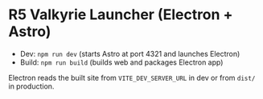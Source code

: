 # R5 Valkyrie Launcher (Electron + Astro)

- Dev: `npm run dev` (starts Astro at port 4321 and launches Electron)
- Build: `npm run build` (builds web and packages Electron app)

Electron reads the built site from `VITE_DEV_SERVER_URL` in dev or from `dist/` in production.
